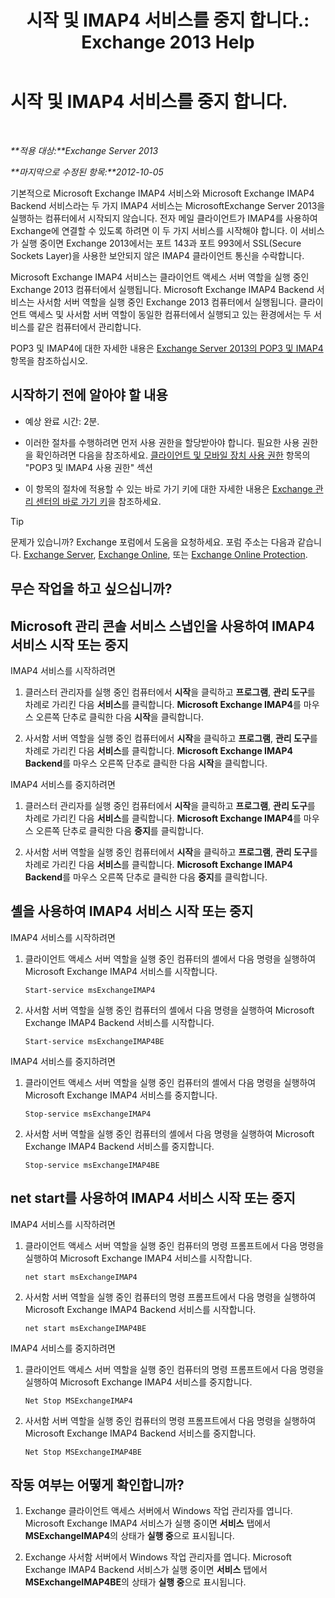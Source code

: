 ﻿---
title: '시작 및 IMAP4 서비스를 중지 합니다.: Exchange 2013 Help'
TOCTitle: 시작 및 IMAP4 서비스를 중지 합니다.
ms:assetid: a52db4bd-69a6-47b2-acf3-d9d8571c7a87
ms:mtpsurl: https://technet.microsoft.com/ko-kr/library/Bb124022(v=EXCHG.150)
ms:contentKeyID: 50483863
ms.date: 05/22/2018
mtps_version: v=EXCHG.150
ms.translationtype: MT
---

# 시작 및 IMAP4 서비스를 중지 합니다.

 

_**적용 대상:**Exchange Server 2013_

_**마지막으로 수정된 항목:**2012-10-05_

기본적으로 Microsoft Exchange IMAP4 서비스와 Microsoft Exchange IMAP4 Backend 서비스라는 두 가지 IMAP4 서비스는 MicrosoftExchange Server 2013을 실행하는 컴퓨터에서 시작되지 않습니다. 전자 메일 클라이언트가 IMAP4를 사용하여 Exchange에 연결할 수 있도록 하려면 이 두 가지 서비스를 시작해야 합니다. 이 서비스가 실행 중이면 Exchange 2013에서는 포트 143과 포트 993에서 SSL(Secure Sockets Layer)을 사용한 보안되지 않은 IMAP4 클라이언트 통신을 수락합니다.

Microsoft Exchange IMAP4 서비스는 클라이언트 액세스 서버 역할을 실행 중인 Exchange 2013 컴퓨터에서 실행됩니다. Microsoft Exchange IMAP4 Backend 서비스는 사서함 서버 역할을 실행 중인 Exchange 2013 컴퓨터에서 실행됩니다. 클라이언트 액세스 및 사서함 서버 역할이 동일한 컴퓨터에서 실행되고 있는 환경에서는 두 서비스를 같은 컴퓨터에서 관리합니다.

POP3 및 IMAP4에 대한 자세한 내용은 [Exchange Server 2013의 POP3 및 IMAP4](pop3-and-imap4-in-exchange-server-2013-exchange-2013-help.md) 항목을 참조하십시오.

## 시작하기 전에 알아야 할 내용

  - 예상 완료 시간: 2분.

  - 이러한 절차를 수행하려면 먼저 사용 권한을 할당받아야 합니다. 필요한 사용 권한을 확인하려면 다음을 참조하세요. [클라이언트 및 모바일 장치 사용 권한](clients-and-mobile-devices-permissions-exchange-2013-help.md) 항목의 "POP3 및 IMAP4 사용 권한" 섹션

  - 이 항목의 절차에 적용할 수 있는 바로 가기 키에 대한 자세한 내용은 [Exchange 관리 센터의 바로 가기 키](keyboard-shortcuts-in-the-exchange-admin-center-exchange-online-protection-help.md)을 참조하세요.


> [!TIP]
> 문제가 있습니까? Exchange 포럼에서 도움을 요청하세요. 포럼 주소는 다음과 같습니다. <A href="https://go.microsoft.com/fwlink/p/?linkid=60612">Exchange Server</A>, <A href="https://go.microsoft.com/fwlink/p/?linkid=267542">Exchange Online</A>, 또는 <A href="https://go.microsoft.com/fwlink/p/?linkid=285351">Exchange Online Protection</A>.



## 무슨 작업을 하고 싶으십니까?

## Microsoft 관리 콘솔 서비스 스냅인을 사용하여 IMAP4 서비스 시작 또는 중지

IMAP4 서비스를 시작하려면

1.  클러스터 관리자를 실행 중인 컴퓨터에서 **시작**을 클릭하고 **프로그램**, **관리 도구**를 차례로 가리킨 다음 **서비스**를 클릭합니다. **Microsoft Exchange IMAP4**를 마우스 오른쪽 단추로 클릭한 다음 **시작**을 클릭합니다.

2.  사서함 서버 역할을 실행 중인 컴퓨터에서 **시작**을 클릭하고 **프로그램**, **관리 도구**를 차례로 가리킨 다음 **서비스**를 클릭합니다. **Microsoft Exchange IMAP4 Backend**를 마우스 오른쪽 단추로 클릭한 다음 **시작**을 클릭합니다.

IMAP4 서비스를 중지하려면

1.  클러스터 관리자를 실행 중인 컴퓨터에서 **시작**을 클릭하고 **프로그램**, **관리 도구**를 차례로 가리킨 다음 **서비스**를 클릭합니다. **Microsoft Exchange IMAP4**를 마우스 오른쪽 단추로 클릭한 다음 **중지**를 클릭합니다.

2.  사서함 서버 역할을 실행 중인 컴퓨터에서 **시작**을 클릭하고 **프로그램**, **관리 도구**를 차례로 가리킨 다음 **서비스**를 클릭합니다. **Microsoft Exchange IMAP4 Backend**를 마우스 오른쪽 단추로 클릭한 다음 **중지**를 클릭합니다.

## 셸을 사용하여 IMAP4 서비스 시작 또는 중지

IMAP4 서비스를 시작하려면

1.  클라이언트 액세스 서버 역할을 실행 중인 컴퓨터의 셸에서 다음 명령을 실행하여 Microsoft Exchange IMAP4 서비스를 시작합니다.
    
        Start-service msExchangeIMAP4

2.  사서함 서버 역할을 실행 중인 컴퓨터의 셸에서 다음 명령을 실행하여 Microsoft Exchange IMAP4 Backend 서비스를 시작합니다.
    
        Start-service msExchangeIMAP4BE

IMAP4 서비스를 중지하려면

1.  클라이언트 액세스 서버 역할을 실행 중인 컴퓨터의 셸에서 다음 명령을 실행하여 Microsoft Exchange IMAP4 서비스를 중지합니다.
    
        Stop-service msExchangeIMAP4

2.  사서함 서버 역할을 실행 중인 컴퓨터의 셸에서 다음 명령을 실행하여 Microsoft Exchange IMAP4 Backend 서비스를 중지합니다.
    
        Stop-service msExchangeIMAP4BE

## net start를 사용하여 IMAP4 서비스 시작 또는 중지

IMAP4 서비스를 시작하려면

1.  클라이언트 액세스 서버 역할을 실행 중인 컴퓨터의 명령 프롬프트에서 다음 명령을 실행하여 Microsoft Exchange IMAP4 서비스를 시작합니다.
    
        net start msExchangeIMAP4

2.  사서함 서버 역할을 실행 중인 컴퓨터의 명령 프롬프트에서 다음 명령을 실행하여 Microsoft Exchange IMAP4 Backend 서비스를 시작합니다.
    
        net start msExchangeIMAP4BE

IMAP4 서비스를 중지하려면

1.  클라이언트 액세스 서버 역할을 실행 중인 컴퓨터의 명령 프롬프트에서 다음 명령을 실행하여 Microsoft Exchange IMAP4 서비스를 중지합니다.
    
        Net Stop MSExchangeIMAP4

2.  사서함 서버 역할을 실행 중인 컴퓨터의 명령 프롬프트에서 다음 명령을 실행하여 Microsoft Exchange IMAP4 Backend 서비스를 중지합니다.
    
        Net Stop MSExchangeIMAP4BE

## 작동 여부는 어떻게 확인합니까?

1.  Exchange 클라이언트 액세스 서버에서 Windows 작업 관리자를 엽니다. Microsoft Exchange IMAP4 서비스가 실행 중이면 **서비스** 탭에서 **MSExchangeIMAP4**의 상태가 **실행 중**으로 표시됩니다.

2.  Exchange 사서함 서버에서 Windows 작업 관리자를 엽니다. Microsoft Exchange IMAP4 Backend 서비스가 실행 중이면 **서비스** 탭에서 **MSExchangeIMAP4BE**의 상태가 **실행 중**으로 표시됩니다.

